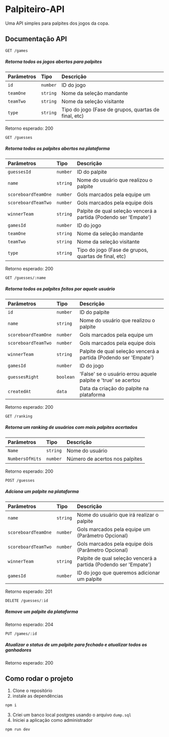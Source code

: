 # Palpiteiro-API

Uma API simples para palpites dos jogos da copa.

## Documentação API

``
  GET /games
``
##### Retorna todos os jogos abertos para palpites

| Parâmetros | Tipo       | Descrição                           |
| :---------- | :--------- | :---------------------------------- |
| `id` | `number` | ID do jogo |
| `teamOne` | `string` | Nome da seleção mandante|
| `teamTwo` | `string` | Nome da seleção visitante |
| `type` | `string` | Tipo do jogo (Fase de grupos, quartas de final, etc) |

Retorno esperado: 200

``
  GET /guesses
``

##### Retorna todos os palpites abertos na plataforma

| Parâmetros | Tipo       | Descrição                           |
| :---------- | :--------- | :---------------------------------- |
| `guessesId` | `number` | ID do palpite |
| `name` | `string` | Nome do usuário que realizou o palpite |
| `scoreboardTeamOne` | `number` | Gols marcados pela equipe um |
| `scoreboardTeamTwo` | `number` | Gols marcados pela equipe dois |
| `winnerTeam` | `string` | Palpite de qual seleção vencerá a partida (Podendo ser 'Empate') |
| `gamesId` | `number` | ID do jogo |
| `teamOne` | `string` | Nome da seleção mandante|
| `teamTwo` | `string` | Nome da seleção visitante |
| `type` | `string` | Tipo do jogo (Fase de grupos, quartas de final, etc) |

Retorno esperado: 200

``
  GET /guesses/:name
``
##### Retorna todos os palpites feitos por aquele usuário

| Parâmetros | Tipo       | Descrição                           |
| :---------- | :--------- | :---------------------------------- |
| `id` | `number` | ID do palpite |
| `name` | `string` | Nome do usuário que realizou o palpite |
| `scoreboardTeamOne` | `number` | Gols marcados pela equipe um |
| `scoreboardTeamTwo` | `number` | Gols marcados pela equipe dois |
| `winnerTeam` | `string` | Palpite de qual seleção vencerá a partida (Podendo ser 'Empate') |
| `gamesId` | `number` | ID do jogo |
| `guessesRight` | `boolean` | 'False' se o usuário errou aquele palpite e 'true' se acertou |
| `createdAt` | `data` | Data da criação do palpite na plataforma |

Retorno esperado: 200

``
  GET /ranking
``
##### Retorna um ranking de usuários com mais palpites acertados

| Parâmetros | Tipo       | Descrição                           |
| :---------- | :--------- | :---------------------------------- |
| `Name` | `string` | Nome do usuário |
| `NumbersOfHits` | `number` | Número de acertos nos palpites |

Retorno esperado: 200

``
  POST /guesses
``
##### Adciona um palpite na plataforma

| Parâmetros | Tipo       | Descrição                           |
| :---------- | :--------- | :---------------------------------- |
| `name` | `string` | Nome do usuário que irá realizar o palpite |
| `scoreboardTeamOne` | `number` | Gols marcados pela equipe um (Parâmetro Opcional) |
| `scoreboardTeamTwo` | `number` | Gols marcados pela equipe dois (Parâmetro Opcional) |
| `winnerTeam` | `string` | Palpite de qual seleção vencerá a partida (Podendo ser 'Empate') |
| `gamesId` | `number` | ID do jogo que queremos adicionar um palpite |

Retorno esperado: 201

``
  DELETE /guesses/:id
``
##### Remove um palpite da plataforma

Retorno esperado: 204

``
  PUT /games/:id
``
##### Atualizar o status de um palpite para fechado e atualizar todos os ganhadores

Retorno esperado: 200

## Como rodar o projeto

1. Clone o repositório
2. instale as dependências
```bash
npm i
```
3. Criei um banco local postgres usando o arquivo `dump.sql`
4. Iniciei a aplicação como administrador
```bash
npm run dev
